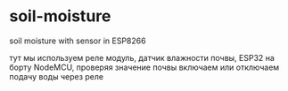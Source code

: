 # soil-moisture
soil moisture with sensor in ESP8266

тут мы используем реле модуль, датчик влажности почвы, ESP32 на борту NodeMCU, проверяя значение почвы включаем или отключаем подачу воды через реле
